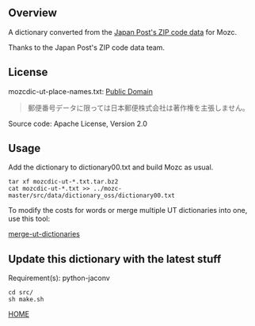 ## Overview

A dictionary converted from the [Japan Post's ZIP code data](https://www.post.japanpost.jp/zipcode/download.html) for Mozc.

Thanks to the Japan Post's ZIP code data team.

## License

mozcdic-ut-place-names.txt: [Public Domain](https://www.post.japanpost.jp/zipcode/dl/readme.html)

> 郵便番号データに限っては日本郵便株式会社は著作権を主張しません。

Source code: Apache License, Version 2.0

## Usage

Add the dictionary to dictionary00.txt and build Mozc as usual.

```
tar xf mozcdic-ut-*.txt.tar.bz2
cat mozcdic-ut-*.txt >> ../mozc-master/src/data/dictionary_oss/dictionary00.txt
```

To modify the costs for words or merge multiple UT dictionaries into one, use this tool:

[merge-ut-dictionaries](https://github.com/utuhiro78/merge-ut-dictionaries)

## Update this dictionary with the latest stuff

Requirement(s): python-jaconv

```
cd src/
sh make.sh
```

[HOME](http://linuxplayers.g1.xrea.com/mozc-ut.html)
